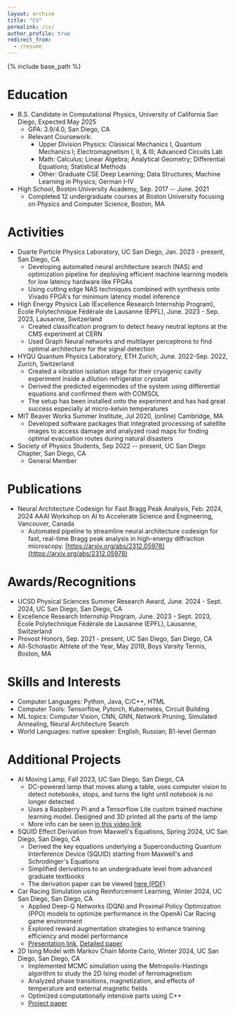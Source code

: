 ```yaml
---
layout: archive
title: "CV"
permalink: /cv/
author_profile: true
redirect_from:
  - /resume
---
```


{% include base_path %}


Education
======
* B.S. Candidate in Computational Physics, University of California San Diego, Expected May 2025
  * GPA: 3.9/4.0, San Diego, CA
  * Relevant Coursework: 
    * Upper Division Physics: Classical Mechanics I, Quantum Mechanics I; Electromagnetism I, II, & III; Advanced Circuits Lab
    * Math: Calculus; Linear Algebra; Analytical Geometry; Differential Equations; Statistical Methods
    * Other: Graduate CSE Deep Learning; Data Structures; Machine Learning in Physics; German I-IV
* High School, Boston University Academy, Sep. 2017 -- June. 2021
  * Completed 12 undergraduate courses at Boston University focusing on Physics and Computer Science, Boston, MA

Activities
======
* Duarte Particle Physics Laboratory, UC San Diego, Jan. 2023 - present, San Diego, CA
  * Developing automated neural architecture search (NAS) and optimization pipeline for deploying efficient machine learning models for low latency hardware like FPGAs
  * Using cutting edge NAS techniques combined with synthesis onto Vivado FPGA's for minimum latency model inference
* High Energy Physics Lab (Excellence Research Internship Program), École Polytechnique Fédérale de Lausanne (EPFL), June. 2023 - Sep. 2023, Lausanne, Switzerland
  * Created classification program to detect heavy neutral leptons at the CMS experiment at CERN
  * Used Graph Neural networks and multilayer perceptrons to find optimal architecture for the signal detection
* HYQU Quantum Physics Laboratory, ETH Zurich, June. 2022-Sep. 2022, Zurich, Switzerland
  * Created a vibration isolation stage for their cryogenic cavity experiment inside a dilution refrigerator cryostat
  * Derived the predicted eigenmodes of the system using differential equations and confirmed them with COMSOL
  * The setup has been installed onto the experiment and has had great success especially at micro-kelvin temperatures
* MIT Beaver Works Summer Institute, Jul 2020, (online) Cambridge, MA
  * Developed software packages that integrated processing of satellite images to access damage and analyzed road maps for finding optimal evacuation routes during natural disasters
* Society of Physics Students, Sep 2022 -- present, UC San Diego Chapter, San Diego, CA
  * General Member

Publications
======
* Neural Architecture Codesign for Fast Bragg Peak Analysis, Feb. 2024, 2024 AAAI Workshop on AI to Accelerate Science and Engineering, Vancouver, Canada
  * Automated pipeline to streamline neural architecture codesign for fast, real-time Bragg peak analysis in high-energy diffraction microscopy. [https://arxiv.org/abs/2312.05978](https://arxiv.org/abs/2312.05978)

Awards/Recognitions
======
* UCSD Physical Sciences Summer Research Award, June. 2024 - Sept. 2024, UC San Diego, San Diego, CA
* Excellence Research Internship Program, June. 2023 - Sept. 2023, École Polytechnique Fédérale de Lausanne (EPFL), Lausanne, Switzerland
* Provost Honors, Sep. 2021 - present, UC San Diego, San Diego, CA
* All-Scholastic Athlete of the Year, May 2019, Boys Varsity Tennis, Boston, MA

Skills and Interests
======
* Computer Languages: Python, Java, C/C++, HTML
* Computer Tools: Tensorflow, Pytorch, Kubernetes, Circuit Building
* ML topics: Computer Vision, CNN, GNN, Network Pruning, Simulated Annealing, Neural Architecture Search
* World Languages: native speaker: English, Russian; B1-level German

Additional Projects
======
* AI Moving Lamp, Fall 2023, UC San Diego, San Diego, CA
  * DC-powered lamp that moves along a table, uses computer vision to detect notebooks, stops, and turns the light until notebook is no longer detected
  * Uses a Raspberry Pi and a Tensorflow Lite custom trained machine learning model. Designed and 3D printed all the parts of the lamp
  * More info can be seen [in this video link](https://youtu.be/8-hrm-s7x8I)
* SQUID Effect Derivation from Maxwell's Equations, Spring 2024, UC San Diego, San Diego, CA
  * Derived the key equations underlying a Superconducting Quantum Interference Device (SQUID) starting from Maxwell's and Schrodinger's Equations
  * Simplified derivations to an undergraduate level from advanced graduate textbooks
  * The derivation paper can be viewed [here (PDF)](https://dimapdemler.github.io/files/100C_Final_Project_SQUIDS.pdf)
* Car Racing Simulation using Reinforcement Learning, Winter 2024, UC San Diego, San Diego, CA
  * Applied Deep-Q Networks (DQN) and Proximal Policy Optimization (PPO) models to optimize performance in the OpenAI Car Racing game environment
  * Explored reward augmentation strategies to enhance training efficiency and model performance
  * [Presentation link](https://docs.google.com/presentation/d/1YEaGoZ3cp6BxNUZlnJlXEICEvybqQQN9glTS4dv-b2U/edit?usp=sharing), [Detailed paper](https://dimapdemler.github.io/files/CSE_251B_Final_Project_Project.pdf)
* 2D Ising Model with Markov Chain Monte Carlo, Winter 2024, UC San Diego, San Diego, CA
  * Implemented MCMC simulation using the Metropolis-Hastings algorithm to study the 2D Ising model of ferromagnetism
  * Analyzed phase transitions, magnetization, and effects of temperature and external magnetic fields
  * Optimized computationally intensive parts using C++
  * [Project paper](https://dimapdemler.github.io/files/2D_ising_model.pdf)



  